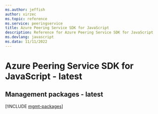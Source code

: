 ```yaml
---
ms.author: jeffish
author: xirzec
ms.topic: reference
ms.service: peeringservice
title: Azure Peering Service SDK for JavaScript
description: Reference for Azure Peering Service SDK for JavaScript
ms.devlang: javascript
ms.data: 11/11/2022
---
```

# Azure Peering Service SDK for JavaScript - latest

## Management packages - latest
[!INCLUDE [mgmt-packages](peering-service-mgmt-index.md)]